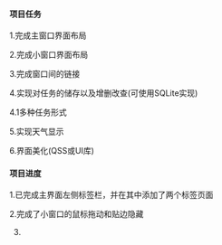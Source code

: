 #### 项目任务

1.完成主窗口界面布局

2.完成小窗口界面布局

3.完成窗口间的链接

4.实现对任务的储存以及增删改查(可使用SQLite实现)

4.1多种任务形式

5.实现天气显示

6.界面美化(QSS或UI库)

#### 项目进度

1.已完成主界面左侧标签栏，并在其中添加了两个标签页面

2.完成了小窗口的鼠标拖动和贴边隐藏

3.

